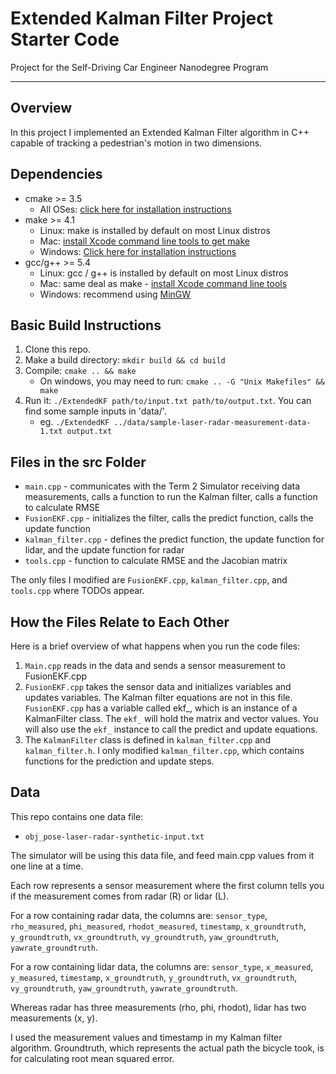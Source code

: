 # Extended Kalman Filter Project Starter Code

Project for the Self-Driving Car Engineer Nanodegree Program

---

## Overview

In this project I implemented an Extended Kalman Filter algorithm in C++ capable of tracking a pedestrian's motion in two dimensions.

## Dependencies

* cmake >= 3.5
    * All OSes: [click here for installation instructions](https://cmake.org/install/)
* make >= 4.1
    * Linux: make is installed by default on most Linux distros
    * Mac: [install Xcode command line tools to get make](https://developer.apple.com/xcode/features/)
    * Windows: [Click here for installation instructions](http://gnuwin32.sourceforge.net/packages/make.htm)
* gcc/g++ >= 5.4
    * Linux: gcc / g++ is installed by default on most Linux distros
    * Mac: same deal as make - [install Xcode command line tools](https://developer.apple.com/xcode/features/)
    * Windows: recommend using [MinGW](http://www.mingw.org/)

## Basic Build Instructions

1. Clone this repo.
2. Make a build directory: `mkdir build && cd build`
3. Compile: `cmake .. && make` 
   * On windows, you may need to run: `cmake .. -G "Unix Makefiles" && make`
4. Run it: `./ExtendedKF path/to/input.txt path/to/output.txt`. You can find
   some sample inputs in 'data/'.
    - eg. `./ExtendedKF ../data/sample-laser-radar-measurement-data-1.txt output.txt`


## Files in the src Folder

* `main.cpp` - communicates with the Term 2 Simulator receiving data measurements, calls a function to run the Kalman filter, calls a function to calculate RMSE
* `FusionEKF.cpp` - initializes the filter, calls the predict function, calls the update function
* `kalman_filter.cpp` - defines the predict function, the update function for lidar, and the update function for radar
* `tools.cpp` - function to calculate RMSE and the Jacobian matrix

The only files I modified are `FusionEKF.cpp`, `kalman_filter.cpp`, and `tools.cpp` where TODOs appear.

## How the Files Relate to Each Other

Here is a brief overview of what happens when you run the code files:

1. `Main.cpp` reads in the data and sends a sensor measurement to FusionEKF.cpp
2. `FusionEKF.cpp` takes the sensor data and initializes variables and updates variables. The Kalman filter equations are not in this file. `FusionEKF.cpp` has a variable called ekf_, which is an instance of a KalmanFilter class. The `ekf_` will hold the matrix and vector values. You will also use the `ekf_` instance to call the predict and update equations.
3. The `KalmanFilter` class is defined in `kalman_filter.cpp` and `kalman_filter.h`. I only modified `kalman_filter.cpp`, which contains functions for the prediction and update steps.

## Data

This repo contains one data file:

* `obj_pose-laser-radar-synthetic-input.txt`

The simulator will be using this data file, and feed main.cpp values from it one line at a time.

Each row represents a sensor measurement where the first column tells you if the measurement comes from radar (R) or lidar (L).

For a row containing radar data, the columns are: `sensor_type`, `rho_measured`, `phi_measured`, `rhodot_measured`, `timestamp`, `x_groundtruth`, `y_groundtruth`, `vx_groundtruth`, `vy_groundtruth`, `yaw_groundtruth`, `yawrate_groundtruth`.

For a row containing lidar data, the columns are: `sensor_type`, `x_measured`, `y_measured`, `timestamp`, `x_groundtruth`, `y_groundtruth`, `vx_groundtruth`, `vy_groundtruth`, `yaw_groundtruth`, `yawrate_groundtruth`.

Whereas radar has three measurements (rho, phi, rhodot), lidar has two measurements (x, y).

I used the measurement values and timestamp in my Kalman filter algorithm. Groundtruth, which represents the actual path the bicycle took, is for calculating root mean squared error.

